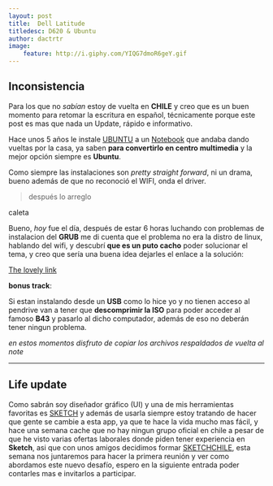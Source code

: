 ```yaml
---
layout: post
title:  Dell Latitude
titledesc: D620 & Ubuntu
author: dactrtr
image:
    feature: http://i.giphy.com/YIQG7dmoR6geY.gif
---
```


## Inconsistencia



Para los que no *sabían* estoy de vuelta en **CHILE** y creo que es un buen momento para retomar la escritura en español, técnicamente porque este post es mas que nada un Update, rápido e informativo.

Hace unos 5 años le instale [UBUNTU](https://www.ubuntu.com/) a un [Notebook](http://www.dell.com/us/dfb/p/latitude-d620/pd) que andaba dando vueltas por la casa, ya saben **para convertirlo en centro multimedia** y la mejor opción siempre es **Ubuntu**.

Como siempre las instalaciones son *pretty straight forward*, ni un drama, bueno además de que no reconoció el WIFI, onda el driver.

>después lo arreglo

caleta

Bueno, *hoy* fue el día, después de estar 6 horas luchando con problemas de instalacion del **GRUB** me di cuenta que el problema no era la distro de linux, hablando del wifi, y descubrí **que es un puto cacho** poder solucionar el tema, y creo que sería una buena idea dejarles el enlace a la solución:

[The lovely link](https://help.ubuntu.com/community/WifiDocs/Driver/bcm43xx)



**bonus track**:

Si estan instalando desde un **USB** como lo hice yo y no tienen acceso al pendrive van a tener que **descomprimir la ISO** para poder acceder al famoso **B43** y pasarlo al dicho computador, además de eso no deberán tener ningun problema.

*en estos momentos disfruto de copiar los archivos respaldados de vuelta al note*

---

## Life update


Como sabrán soy diseñador gráfico (UI) y una de mis herramientas favoritas es [SKETCH](https://www.sketchapp.com/) y además de usarla siempre estoy tratando de hacer que gente se cambie a esta app, ya que te hace la vida mucho mas fácil, y hace una semana cache que no hay ningun grupo oficial en chile a pesar de que he visto varias ofertas laborales donde piden tener experiencia en **Sketch**, asi que con unos amigos decidimos formar [SKETCHCHILE](https://sketchchile.slack.com), esta semana nos juntaremos para hacer la primera reunión y ver como abordamos este nuevo desafío, espero en la siguiente entrada poder contarles mas e invitarlos a participar.

